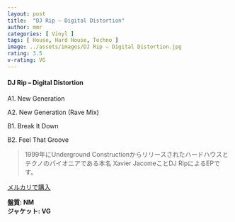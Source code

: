 ```yaml
---
layout: post
title:  "DJ Rip – Digital Distortion"
author: mmr
categories: [ Vinyl ]
tags: [ House, Hard House, Techno ]
image: ../assets/images/DJ Rip – Digital Distortion.jpg
rating: 3.5
v-rating: VG
---
```


#### DJ Rip – Digital Distortion

A1. New Generation

A2. New Generation (Rave Mix)

B1. Break It Down

B2. Feel That Groove

> 1999年にUnderground Constructionからリリースされたハードハウスとテクノのパイオニアである本名	Xavier JacomeことDJ RipによるEPです。


[メルカリで購入](https://jp.mercari.com/item/m31209619445)

<div class="mt-4 mb-4 d-flex align-items-center">
<strong class="mr-1">盤質: NM</strong>
</div>
<div class="mt-4 mb-4 d-flex align-items-center">
<strong class="mr-1">ジャケット: VG</strong>
</div>
